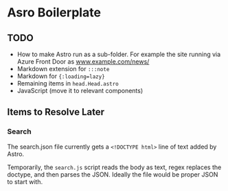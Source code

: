 # Asro Boilerplate

## TODO

- How to make Astro run as a sub-folder. For example the site running via Azure Front Door as www.example.com/news/
- Markdown extension for `:::note`
- Markdown for `{:loading=lazy}`
- Remaining items in `head.Head.astro`
- JavaScript (move it to relevant components)

## Items to Resolve Later

### Search

The search.json file currently gets a `<!DOCTYPE html>` line of text added by Astro.

Temporarily, the `search.js` script reads the body as text, regex replaces the doctype, and then parses the JSON. Ideally the file would be proper JSON to start with.